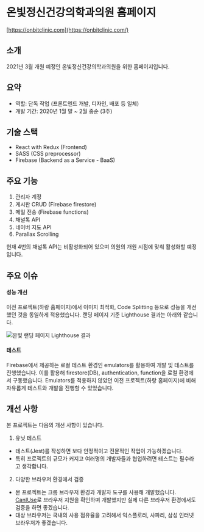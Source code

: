 # 온빛정신건강의학과의원 홈페이지

[https://onbitclinic.com](https://onbitclinic.com/)

## 소개

2021년 3월 개원 예정인 온빛정신건강의학과의원을 위한 홈페이지입니다.

## 요약

- 역할: 단독 작업 (프론트엔드 개발, 디자인, 배포 등 일체)
- 개발 기간: 2020년 1월 말 ~ 2월 중순 (3주)

## 기술 스택

- React with Redux (Frontend)
- SASS (CSS preprocessor)
- Firebase (Backend as a Service - BaaS)

## 주요 기능

1. 관리자 계정
2. 게시판 CRUD (Firebase firestore)
3. 메일 전송 (Firebase functions)
4. 채널톡 API
5. 네이버 지도 API
6. Parallax Scrolling

현재 4번의 채널톡 API는 비활성화되어 있으며 의원의 개원 시점에 맞춰 활성화할 예정입니다.

## 주요 이슈

#### 성능 개선

이전 프로젝트(하랑 홈페이지)에서 이미지 최적화, Code Splitting 등으로 성능을 개선했던 것을 동일하게 적용했습니다. 랜딩 페이지 기준 Lighthouse 결과는 아래와 같습니다.

![온빛 랜딩 페이지 Lighthouse 결과](https://github.com/cozyzoey/images/blob/master/onbit-lighthouse.png)

#### 테스트

Firebase에서 제공하는 로컬 테스트 환경인 emulators를 활용하여 개발 및 테스트를 진행했습니다.
이를 활용해 firestore(DB), authentication, function을 로컬 환경에서 구동했습니다.
Emulators를 적용하지 않았던 이전 프로젝트(하랑 홈페이지)에 비해 자유롭게 테스트와 개발을 진행할 수 있었습니다.

## 개선 사항

본 프로젝트는 다음의 개선 사항이 있습니다.

1. 유닛 테스트

- 테스트(Jest)를 작성하면 보다 안정적이고 전문적인 작업이 가능하겠습니다.
- 특히 프로젝트의 규모가 커지고 여러명의 개발자들과 협업하려면 테스트는 필수라고 생각합니다.

2. 다양한 브라우저 환경에서 검증

- 본 프로젝트는 크롬 브라우저 환경과 개발자 도구를 사용해 개발했습니다. [CanIUse](https://caniuse.com/)로 브라우저 지원을 확인하며 개발했지만 실제 다른 브라우저 환경에서도 검증을 하면 좋겠습니다.
- 대상 브라우저는 국내의 사용 점유율을 고려해서 익스플로러, 사파리, 삼성 인터넷 브라우저가 좋겠습니다.
